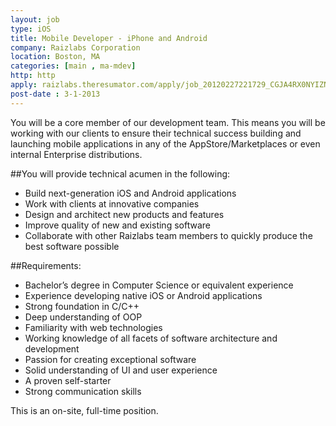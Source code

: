 ```yaml
---
layout: job
type: iOS
title: Mobile Developer - iPhone and Android
company: Raizlabs Corporation
location: Boston, MA
categories: [main , ma-mdev]
http: http
apply: raizlabs.theresumator.com/apply/job_20120227221729_CGJA4RX0NYIZNL5P/Mobile-Developer-IPhone-And-Android.html
post-date : 3-1-2013
---
```


You will be a core member of our development team. This means you will be working with our clients to ensure their technical success building and launching mobile applications in any of the AppStore/Marketplaces or even internal Enterprise distributions. 

##You will provide technical acumen in the following:

* Build next-generation iOS and Android applications
* Work with clients at innovative companies
* Design and architect new products and features
* Improve quality of new and existing software
* Collaborate with other Raizlabs team members to quickly produce the best software possible

##Requirements:

* Bachelor’s degree in Computer Science or equivalent experience
* Experience developing native iOS or Android applications
* Strong foundation in C/C++
* Deep understanding of OOP
* Familiarity with web technologies
* Working knowledge of all facets of software architecture and development
* Passion for creating exceptional software
* Solid understanding of UI and user experience
* A proven self-starter
* Strong communication skills

This is an on-site, full-time position.
